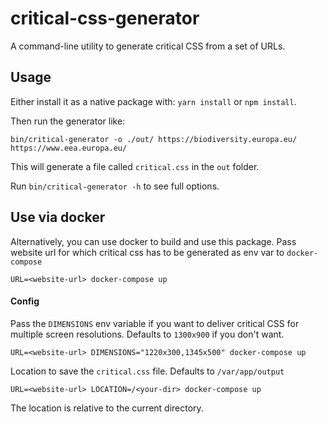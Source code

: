 # critical-css-generator

A command-line utility to generate critical CSS from a set of URLs.

## Usage

Either install it as a native package with: `yarn install` or `npm install`.

Then run the generator like:

```
bin/critical-generator -o ./out/ https://biodiversity.europa.eu/ https://www.eea.europa.eu/
```

This will generate a file called `critical.css` in the `out` folder.

Run `bin/critical-generator -h` to see full options.

## Use via docker

Alternatively, you can use docker to build and use this package. Pass website
url for which critical css has to be generated as env var to `docker-compose`

```
URL=<website-url> docker-compose up
```

#### Config

Pass the `DIMENSIONS` env variable if you want to deliver critical CSS for multiple screen resolutions. Defaults to `1300x900` if you don't want.

```
URL=<website-url> DIMENSIONS="1220x300,1345x500" docker-compose up
```

Location to save the `critical.css` file. Defaults to `/var/app/output`

```
URL=<website-url> LOCATION=/<your-dir> docker-compose up
```

The location is relative to the current directory.
